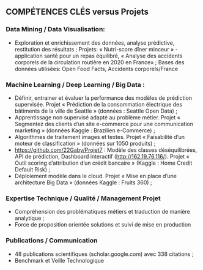 ## COMPÉTENCES CLÉS versus Projets

### Data Mining / Data Visualisation:

- Exploration et enrichissement des données, analyse prédictive, restitution des résultats ;
Projets: « Nutri-score dîner minceur » - application santé pour un repas équilibré, « Analyse des accidents corporels de la circulation routière en 2020 en France» ;
Bases des données utilisées: Open Food Facts, Accidents corporels/France  

### Machine Learning / Deep Learning / Big Data :

- Définir, entrainer et évaluer la performance des modèles de prédiction supervisée. 
Projet « Prédiction de la consommation électrique des bâtiments de la ville de Seattle » (données : Seattle Open Data) ;
- Apprentissage non supervisé adapté au problème métier. 
Projet « Segmentez des clients d’un site e-commerce pour une communication marketing » 
(données Kaggle : Brazilien e-Commerce) ;
- Algorithmes de traitement images et textes. 
Projet « Faisabilité d’un moteur de classification » (données sur 1050 produits) ;
- https://github.com/22Gaby/Projet7
: Modèle des classes déséquilibrées, API de prédiction, Dashboard interactif (http://162.19.76.116/). 
Projet « Outil scoring d’attribution d’un crédit bancaire » (Kaggle : Home Credit Default Risk) ; 
- Déploiement modèle dans le cloud. 
Projet « Mise en place d’une architecture Big Data » (données Kaggle : Fruits 360) ; 

### Expertise Technique / Qualité / Management Projet  
- Compréhension des problématiques métiers et traduction de manière analytique ;
- Force de proposition orientée solutions et suivi de mise en production

### Publications / Communication 
- 48 publications scientifiques (scholar.google.com) avec 338 citations ;
- Benchmark et Veille Technologique


